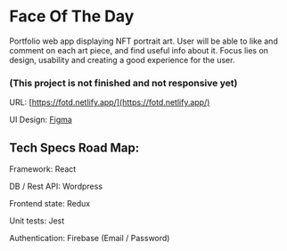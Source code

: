 # Face Of The Day

Portfolio web app displaying NFT portrait art. User will be able to like and comment on each art piece, and find useful info about it. Focus lies on design, usability and creating a good experience for the user.

### (This project is not finished and not responsive yet)

URL: [https://fotd.netlify.app/](https://fotd.netlify.app/)

UI Design: [Figma](https://www.figma.com/file/j7Vwdob3Sq7NOHe0EIVh3P/Untitled?node-id=52%3A2128)


## Tech Specs Road Map:

Framework: React

DB / Rest API: Wordpress

Frontend state: Redux

Unit tests: Jest

Authentication: Firebase (Email / Password)
